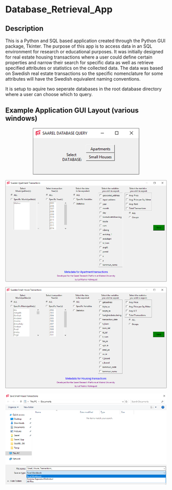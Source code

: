 # Database_Retrieval_App
## Description
This is a Python and SQL based application created through the Python GUI package, Tkinter. 
The purpose of this app is to access data in an SQL environment for research or educational purposes. It was initially designed for real estate housing transactions where a user could define certain properties and narrow their search for specific data as well as retrieve specified attributes or statistics on the collected data. The data was based on Swedish real estate transactions so the specific nomenclature for some attributes will have the Swedish equivalent naming conventions.

It is setup to aquire two seperate databases in the root database directory where a user can choose which to query.
## Example Application GUI Layout (various windows)

<p align="center">
  <img src="https://github.com/geolime/Database_Retrieval_App/blob/master/Database_Window.PNG">
 </p>
 <p align="center">
  <img src="https://github.com/geolime/Database_Retrieval_App/blob/master/Apartment_Window.PNG">
 </p>
 <p align="center">
  <img src="https://github.com/geolime/Database_Retrieval_App/blob/master/Small_House_Window.PNG">
 </p>
 <p align="center">
  <img src="https://github.com/geolime/Database_Retrieval_App/blob/master/Save_As_Type.PNG">
 </p>
